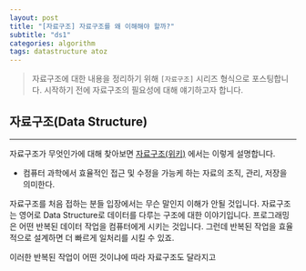 ```yaml
---
layout: post
title: "[자료구조] 자료구조를 왜 이해해야 할까?"
subtitle: "ds1"
categories: algorithm
tags: datastructure atoz
---
```


> 자료구조에 대한 내용을 정리하기 위해 `[자료구조]` 시리즈 형식으로 포스팅합니다. 시작하기 전에 자료구조의 필요성에 대해 얘기하고자 합니다.


## 자료구조(Data Structure)
---

자료구조가 무엇인가에 대해 찾아보면 [자료구조(위키)](https://ko.wikipedia.org/wiki/%EC%9E%90%EB%A3%8C_%EA%B5%AC%EC%A1%B0#:~:text=%EC%9E%90%EB%A3%8C%EA%B5%AC%EC%A1%B0%E8%B3%87%E6%96%99%E6%A7%8B%E9%80%A0%2C%20%EC%98%81%EC%96%B4,%EB%82%98%20%EB%AA%85%EB%A0%B9%EC%9D%84%20%EC%9D%98%EB%AF%B8%ED%95%9C%EB%8B%A4.) 에서는 이렇게 설명합니다.

- 컴퓨터 과학에서 효율적인 접근 및 수정을 가능케 하는 자료의 조직, 관리, 저장을 의미한다.

자료구조를 처음 접하는 분들 입장에서는 무슨 말인지 이해가 안될 것입니다. 자료구조는 영어로 Data Structure로 데이터를 다루는 구조에 대한 이야기입니다.
프로그래밍은 어떤 반복된 데이터 작업을 컴퓨터에게 시키는 것입니다. 그런데 반복된 작업을 효율적으로 설계하면 더 빠르게 일처리를 시킬 수 있죠.

이러한 반복된 작업이 어떤 것이냐에 따라 자료구조도 달라지고